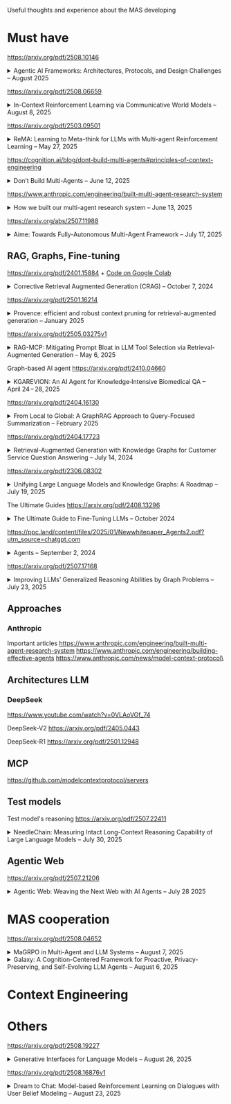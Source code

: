 Useful thoughts and experience about the MAS developing 

# Must have

https://arxiv.org/pdf/2508.10146
<details>
  <summary>Agentic AI Frameworks: Architectures, Protocols, and Design Challenges – August 2025</summary>

**Tags:** Agentic AI, Multi-Agent Systems, Communication Protocols, Service-Oriented Architecture, LLM Frameworks

This paper provides a comprehensive survey of **Agentic AI**—LLM-powered autonomous agents that plan, reason, collaborate, and adapt in open environments. The contributions include:
- Tracing the **evolution of agents** from classical BDI models to modern LLM-driven entities with integrated memory, tool use, and dynamic coordination.  
- Systematically comparing **frameworks** (AutoGen, CrewAI, MetaGPT, LangGraph, Semantic Kernel, Agno, Google ADK, LlamaIndex) on memory design, orchestration, guardrails, and scalability.  
- Analyzing emerging **communication protocols** (MCP, A2A, ANP, ACP, Agora), highlighting advances in interoperability but also fragmentation and the lack of standardized service contracts.  
- Positioning Agentic AI within the lens of **service-oriented computing** (WSDL, BPEL, WS-Policy, WS-Agreement), arguing for contracts, discovery, and composition mechanisms to enable “Agent-as-a-Service.”  
- Identifying key **challenges**: rigid roles, missing runtime discovery, insecure code execution, fragmented abstractions, and the absence of standardized benchmarks.  

**Main conclusion:**  
Agentic AI is the natural successor to LLMs, shifting toward scalable ecosystems of collaborating agents. The field urgently needs **unified protocols, memory standards, modular guardrails, and interoperability layers** akin to those that matured web services. Without these, agent frameworks remain siloed and fragile; with them, they can underpin the next generation of adaptive, service-oriented intelligent systems.  
</details>

https://arxiv.org/pdf/2508.06659
<details>
  <summary>In-Context Reinforcement Learning via Communicative World Models – August 8, 2025</summary>

**Tags:** Reinforcement Learning, In-Context Learning, World Models, Emergent Communication, Zero-Shot Adaptation, Sample Efficiency

This paper introduces **CORAL** (Communicative Representation for Adaptive RL), a framework that decouples world model learning from policy learning by structuring in-context reinforcement learning as a two-agent communication problem:
- An **Information Agent (IA)**, implemented as a Transformer, is pre-trained to model environment dynamics and rewards, producing concise latent **messages** without directly optimizing for task reward.
- A **Control Agent (CA)** uses both observations and IA messages to select actions, with its policy optimized solely for task reward.
- IA training combines **Dynamics Awareness**, **Temporal Coherence**, and a novel **Causal Influence Loss** to ensure messages meaningfully guide CA's policy.

Key contributions include:
- **Functional separation** of representation learning (IA) and control (CA) for better generalization.
- **Emergent communicative prior** enabling faster adaptation in unseen sparse-reward environments.
- **Multi-task pretraining** across diverse environments to avoid overfitting.
- Empirical validation showing **1.5–5× faster learning** and superior zero-shot performance compared to PPO and conventional world models.

**Main conclusion:**  
CORAL demonstrates that pre-trained communicative world models can act as powerful contextual priors, accelerating learning and improving generalization in challenging RL settings. By leveraging communication as a structured transfer of environment understanding, the method provides a scalable path toward adaptive, generalist agents—though future work should test in more complex domains, explore structured message formats, and consider communication cost models.
</details>

https://arxiv.org/pdf/2503.09501
<details>
  <summary>ReMA: Learning to Meta-think for LLMs with Multi-agent Reinforcement Learning – May 27, 2025</summary>

**Tags:** Large Language Models, Meta-thinking, Multi-agent Systems, Reinforcement Learning, Out-of-distribution Generalization, Mathematical Reasoning

This paper introduces **ReMA**, a framework that trains LLMs to “think about thinking” by splitting reasoning into two cooperating agents:
- A **high-level meta-thinking agent** that plans, monitors, and adjusts reasoning strategies.
- A **low-level reasoning agent** that executes detailed problem-solving under strategic guidance.

Using **multi-agent reinforcement learning (MARL)** with aligned rewards, ReMA improves exploration efficiency, interpretability, and performance, especially on out-of-distribution (OOD) tasks. The method supports both **single-turn** and **multi-turn** meta-reasoning, with innovations like:
- **Turn-level ratio clipping** to stabilize multi-turn RL and prevent degenerate outputs.
- **Parameter sharing** for efficiency without sacrificing coordination quality.

**Key results:**
- On math reasoning benchmarks, ReMA yields up to **+20% accuracy gains** over baselines (AMC23, Llama3-8B) and strong improvements on challenging OOD datasets (e.g., AIME24: +13.33% for Qwen2.5-7B).
- On LLM-as-a-Judge tasks, ReMA improves generalization, achieving **+14.23%** over CoT baselines on RewardBench970.
- Ablations show that meta-thinking boosts low-level generalization, larger LMs adopt richer strategies, and multi-turn setups benefit from parameter sharing.

**Main conclusion:**  
By explicitly separating strategic oversight and execution in LLM reasoning, ReMA achieves superior accuracy and robustness, offering a scalable pathway for building systems that adapt their problem-solving dynamically while maintaining clarity and control over reasoning steps.
</details>

https://cognition.ai/blog/dont-build-multi-agents#principles-of-context-engineering 
<details>
  <summary>Don’t Build Multi-Agents – June 12, 2025</summary>

**Tags:** LLM Agents, Context Engineering, Reliability

The article argues that chaining multiple LLM subagents in parallel is fragile because context and implicit decisions get siloed, leading to compounding errors. Instead, it introduces **Context Engineering**—sharing the full trace of prior actions and recognizing that every action carries hidden assumptions—and advocates for a **single-threaded linear agent**, optionally augmented with a **history-compressor** to summarize long interactions :contentReference[oaicite:0]{index=0}.

**Main conclusion:**  
For robust, long-running AI agents, avoid parallel multi-agent setups and focus on seamless context management—either via one coherent agent or by intelligently compressing history—so that every decision is consistently informed by the complete task context. :contentReference[oaicite:1]{index=1}
</details>

https://www.anthropic.com/engineering/built-multi-agent-research-system
<details>
  <summary>How we built our multi-agent research system – June 13, 2025</summary>

**Tags:** Multi-Agent Systems, Orchestration, Research, Prompt Engineering

This article describes how Anthropic built its Research feature using a lead Claude agent to orchestrate multiple parallel subagents for open-ended research tasks. It covers challenges around orchestration patterns, prompt and tool design, evaluation frameworks, and operational practices, illustrating how careful multi-agent engineering can accelerate research workflows while managing reliability and coordination complexities. :contentReference[oaicite:2]{index=2}

**Main conclusion:**  
With robust orchestration patterns, prompt strategies, evaluation methods, and fault-recovery practices, production-grade multi-agent systems can dramatically enhance complex research tasks—but the gap between prototype and reliable production demands meticulous engineering around tooling, evaluation, and deployment. :contentReference[oaicite:3]{index=3}
</details>


https://arxiv.org/abs/2507.11988 
<details>
  <summary>Aime: Towards Fully-Autonomous Multi-Agent Framework – July 17, 2025</summary>

**Tags:** Multi-Agent Systems, Dynamic Planning, Actor Factory, Progress Management

This paper introduces **Aime**, a novel multi-agent framework that overcomes the limitations of the static plan‑and‑execute paradigm by:
- Employing a **Dynamic Planner** that continuously refines strategy based on real‑time execution feedback.  
- Utilizing an **Actor Factory** to instantiate specialized agents on‑demand, each equipped with tailored tools and knowledge.  
- Maintaining a **Progress Management Module** as a single source of truth for coherent, system‑wide state awareness.  
The framework replaces rigid, precomputed workflows with a fluid, adaptive architecture and is evaluated on GAIA, SWE‑bench Verified, and WebVoyager benchmarks, where it consistently outperforms highly specialized state‑of‑the‑art agents :contentReference[oaicite:3]{index=3}.

**Main conclusion:**  
Aime significantly outperforms conventional multi‑agent systems—achieving new state‑of‑the‑art success rates of 77.6% on GAIA, 66.4% on SWE‑bench Verified, and 92.3% on WebVoyager—demonstrating superior adaptability, efficiency, and overall task success in dynamic environments :contentReference[oaicite:4]{index=4}.
</details>

## RAG, Graphs, Fine-tuning


https://arxiv.org/pdf/2401.15884 + [Сode on Google Colab](https://colab.research.google.com/github/lancedb/vectordb-recipes/blob/main/tutorials/Corrective-RAG-with_Langgraph/CRAG_with_Langgraph.ipynb#scrollTo=gUlaOeBxpIxD)
<details>
  <summary>Corrective Retrieval Augmented Generation (CRAG) – October 7, 2024</summary>

**Tags:** Large Language Models, Retrieval-Augmented Generation, Hallucination Mitigation, Web Search, Knowledge Refinement

This paper introduces **CRAG**, a corrective framework for RAG systems that strengthens robustness against irrelevant or misleading retrieval results by:
- Designing a **lightweight retrieval evaluator** (T5-based) that scores document relevance and triggers corrective actions: **Correct**, **Incorrect**, or **Ambiguous**.  
- Employing a **decompose–filter–recompose algorithm** to refine retrieved documents into key knowledge fragments, reducing noise and redundancy.  
- Integrating **web search as fallback knowledge**, ensuring the system “knows what it doesn’t know” and avoids hallucinations when internal corpora are insufficient.  
- Demonstrating strong improvements across four benchmarks (PopQA, Biography, PubHealth, ARC-Challenge), with gains up to **+37% FactScore** on long-form biography tasks and substantial robustness over Self-RAG baselines.  

**Main conclusion:**  
CRAG represents a **plug-and-play corrective layer for RAG** that makes LLMs more reliable by filtering noise, correcting faulty retrievals, and selectively enriching knowledge via web search. It marks a step toward self-correcting AI systems that balance generative fluency with factual trustworthiness, though future work is needed to remove reliance on external evaluators and better manage web-source reliability.
</details>

https://arxiv.org/pdf/2501.16214
<details>
  <summary>Provence: efficient and robust context pruning for retrieval-augmented generation – January 2025</summary>

**Tags:** Retrieval-Augmented Generation, Context Pruning, Reranking, Efficiency, Robustness

This paper introduces **Provence**, a lightweight method that unifies reranking and context pruning in retrieval-augmented generation (RAG). Its core contributions include:  
- Formulating pruning as **sequence labeling** at the sentence level, allowing dynamic removal of irrelevant sentences instead of fixed-size cuts.  
- Leveraging **silver labels** from LLaMA-3-8B, which answers questions while citing supporting sentences, enabling large-scale supervised training without costly human annotation.  
- **Merging pruning with reranking**, so the same model both orders passages and prunes them, making the operation nearly cost-free in computation.  
- Demonstrating **robustness**: Provence adapts flexibly (keeping 0–all sentences), works across domains (Wikipedia, biomedical, educational, news), and maintains high quality even at 50–80% context reduction.  
- Achieving **practical efficiency**: up to 1.2–2× faster generation and 20× lower overhead than abstractive pruning methods, while often improving answer quality by filtering noise.  

**Main conclusion:**  
Provence shows that sentence-level pruning, unified with reranking, is a practical and domain-agnostic way to make RAG systems faster, cheaper, and sometimes even more accurate. It stands out as a balanced, real-world-ready solution compared to prior token-level or abstractive pruning methods, though current limitations include single-passage QA focus, English-only training, and weaker performance on edge-position sentences (“needle in a haystack” cases).
</details>

https://arxiv.org/pdf/2505.03275v1
<details>
  <summary>RAG-MCP: Mitigating Prompt Bloat in LLM Tool Selection via Retrieval-Augmented Generation – May 6, 2025</summary>

**Tags:** Large Language Models, Retrieval-Augmented Generation, Model Context Protocol, Tool Selection, Prompt Optimization, AI Agents

This paper introduces **RAG-MCP**, a framework that combines Retrieval-Augmented Generation with the Model Context Protocol to address the challenge of **prompt bloat** when LLMs interact with large toolsets:
- Instead of feeding descriptions of all tools into the prompt, RAG-MCP uses **semantic retrieval** to dynamically select only the most relevant tools for a given query.  
- This reduces prompt size by more than half, alleviates decision complexity, and significantly improves tool selection accuracy.  
- Experiments (including an MCP stress test) show that RAG-MCP **triples accuracy** compared to baseline methods (43.13% vs. 13.62%) while halving prompt token usage.  
- The approach scales easily: new tools can be added to the retriever’s index without retraining the LLM, enabling extensibility and real-time adaptability.  

**Main conclusion:**  
RAG-MCP demonstrates that retrieval-based filtering of tool descriptions is a powerful way to maintain accuracy and efficiency as the number of available APIs grows. It lays a foundation for scalable and reliable LLM agents capable of interfacing with thousands of services, though future work must address retrieval precision at extreme scale and multi-tool workflows.
</details>


Graph-based AI agent
https://arxiv.org/pdf/2410.04660
<details>
  <summary>KGAREVION: An AI Agent for Knowledge‑Intensive Biomedical QA – April 24 – 28, 2025</summary>

**Tags:** Biomedical QA, Knowledge Graph, LLM Verification, Iterative Reasoning

This paper presents **KGAREVION**, a knowledge graph–based AI agent for biomedical question answering that executes a four‑stage pipeline:
- **Generate:** LLM generates candidate medical‑concept triples from the input query.  
- **Review:** A fine‑tuned LLM augmented with KG embeddings verifies the correctness of each triple.  
- **Revise:** The system iteratively corrects or supplements any invalid triples.  
- **Answer:** Final answers are constructed based on the verified, context‑relevant triples. :contentReference[oaicite:4]{index=4}

KGAREVION achieves an average accuracy improvement of **+6.75%** over 15 baseline models across seven medical QA datasets, supports both multiple‑choice and open‑ended formats, demonstrates strong zero‑shot generalization on AfriMed‑QA, and shows resilience to answer‑option perturbations. :contentReference[oaicite:5]{index=5}

**Main conclusion:**  
By integrating LLM hypothesis generation with rigorous KG‑based verification and iterative refinement, KGAREVION significantly enhances the precision and reliability of knowledge‑intensive biomedical QA, paving the way for clinical decision support and advanced biomedical research applications. :contentReference[oaicite:6]{index=6}
</details>


https://arxiv.org/pdf/2404.16130
<details>
  <summary>From Local to Global: A GraphRAG Approach to Query-Focused Summarization – February 2025</summary>

**Tags:** Retrieval-Augmented Generation, Query-Focused Summarization, Knowledge Graphs, LLM Evaluation, Sensemaking

This paper introduces **GraphRAG**, a graph-based RAG method designed for answering **global queries** over large document corpora that exceed the context window of LLMs. The pipeline consists of:

- **Extract:** LLM extracts entities, relationships, and factual claims from text chunks.  
- **Graph Build:** Constructs a knowledge graph with entities as nodes and relationships as edges.  
- **Community Detect:** Applies hierarchical graph clustering (Leiden algorithm) to group related concepts.  
- **Summarize:** Generates summaries at multiple community levels (C0–C3).  
- **Query Answer:** Uses map-reduce over community summaries to answer complex, corpus-wide queries. :contentReference[oaicite:4]{index=4}

GraphRAG **outperforms standard vector RAG** on query-focused summarization tasks by large margins (up to **+33% win rate**) in **comprehensiveness** and **diversity** across podcast and news datasets (~1M tokens each). It also requires **fewer context tokens** than baseline summarization, making it more scalable. :contentReference[oaicite:4]{index=4}

**Main conclusion:**  
By leveraging LLM-derived knowledge graphs and hierarchical summarization, **GraphRAG enables accurate, diverse, and scalable answering of global questions** across large text corpora – a crucial step for deeper AI-powered sensemaking beyond surface-level retrieval. :contentReference[oaicite:4]{index=4}
</details>

https://arxiv.org/pdf/2404.17723
<details>
  <summary>Retrieval-Augmented Generation with Knowledge Graphs for Customer Service Question Answering – July 14, 2024</summary>

**Tags:** Retrieval‑Augmented Generation, Knowledge Graph, Customer Service, Question Answering, Embeddings

This paper presents a novel **Retrieval‑Augmented Generation** approach that leverages a **Knowledge Graph** constructed from historical support tickets to:
- **Preserve ticket structure** by modeling intra‑ticket trees and inter‑ticket links (explicit and embedding‑based), enriching semantic context for retrieval.  
- **Combine KG retrieval with LLM generation**, extracting relevant subgraphs via graph queries and using them as context for answer synthesis.  
- **Validate in production** at LinkedIn, achieving a 77.6 % increase in MRR, a 0.32 BLEU‑point gain, and a 28.6 % reduction in median issue resolution time.

**Main conclusion:**  
Integrating knowledge graphs into RAG pipelines substantially boosts retrieval accuracy and answer quality, resulting in faster and more effective customer support.
</details>

https://arxiv.org/pdf/2306.08302
<details>
  <summary>Unifying Large Language Models and Knowledge Graphs: A Roadmap – July 19, 2025</summary>

**Tags:** Large Language Models, Knowledge Graphs, Retrieval-Augmented Generation, Hybrid Reasoning, Explainability

This paper presents a structured roadmap for bridging LLMs and KGs by:
- Introducing **KG-Enhanced LLMs**, which integrate structured graph facts during pretraining and via retrieval or prompting at inference to improve factual accuracy and reduce hallucinations.  
- Detailing **LLM-Augmented KGs**, leveraging LLMs for embedding, completion, construction, and QA over knowledge graphs to boost coverage and enable natural-language-driven graph creation.  
- Proposing **Synergized LLMs + KGs**, a unified framework where models perform bi-directional reasoning—dynamically retrieving from KGs and traversing graph paths as part of an agent-style inference loop.  

**Main conclusion:**  
By unifying the generative capabilities of LLMs with the precision and interpretability of KGs, the proposed approaches lay the foundation for AI systems that are both highly adaptable and reliably factual, though real-world deployment will require advances in scalable knowledge updates, efficient integration, and robust hallucination detection.
</details>


The Ultimate Guides
https://arxiv.org/pdf/2408.13296
<details>
  <summary>The Ultimate Guide to Fine‑Tuning LLMs – October 2024</summary>

**Tags:** Fine‑Tuning, PEFT, RL, Deployment, Monitoring, Ethics

This report presents a **comprehensive seven‑stage pipeline** for fine‑tuning large language models:
- **Data Preparation**: collection, cleaning, augmentation, handling class imbalance (SMOTE, focal loss).  
- **Model Initialization**: selecting pretrained weights, configuring hyperparameters, environment setup.  
- **Training Setup**: optimizing data throughput, micro‑batching, gradient checkpointing.  
- **Fine‑Tuning Strategies**: full parameter updates vs. PEFT (Adapters, LoRA, QLoRA) and half fine‑tuning.  
- **Evaluation & Validation**: cross‑entropy metrics, safety benchmarks (Llama Guard, WILDGUARD), loss‑curve analysis.  
- **Deployment**: on‑premises/cloud options, WebGPU, vector stores, quantized and vLLM models.  
- **Monitoring & Support**: functional, prompt‑ and response‑level monitoring, alerting, and continual knowledge updates.

**Main conclusion:**  
The guide excels in breadth and depth, marrying theory with actionable best practices and covering state‑of‑the‑art techniques (PEFT, RLHF, multi‑agent, multimodal). Its extensive coverage benefits researchers and engineers alike, though its density suggests adding interactive examples and real‑world benchmark comparisons to improve usability for rapid reference.
</details>

https://ppc.land/content/files/2025/01/Newwhitepaper_Agents2.pdf?utm_source=chatgpt.com
<details>
  <summary>Agents – September 2, 2024</summary>

**Tags:** Agents, Cognitive Architecture, Orchestration, Tools, Prompt Engineering, RAG, LangChain, Vertex AI, Productionization

This whitepaper presents a comprehensive overview of generative AI agents, defining them as autonomous systems that extend foundational language models with external tools through a cyclical orchestration layer. It details the core components—Models, Tools (Extensions, Functions, Data Stores), and the Orchestration Layer—and explores reasoning frameworks like ReAct, Chain‑of‑Thought, and Tree‑of‑Thoughts. Through practical examples using LangChain and Google’s Vertex AI platform, it illustrates how agents can plan, execute, and refine multi‑step tasks by dynamically selecting and invoking tools while maintaining state and memory. :contentReference[filecite:turn0file0]{index=1}

**Main conclusion:**  
Production‑grade multi‑agent systems can dramatically enhance complex research and application workflows by combining robust orchestration patterns, targeted learning strategies, and diverse tool integrations; however, bridging the gap from prototype to reliable, scalable deployments demands meticulous engineering in tool design, evaluation frameworks, fault recovery, and iterative refinement. :contentReference[filecite:turn0file0]{index=2}
</details>


https://arxiv.org/pdf/2507.17168
<details>
  <summary>Improving LLMs’ Generalized Reasoning Abilities by Graph Problems – July 23, 2025</summary>

**Tags:** Graph Reasoning, Generalization, Continue Pretraining, GraphPile, LLM Robustness

This paper introduces a new paradigm—**Graph Problem Reasoning (GPR)**—as a foundation for improving LLMs' reasoning beyond mathematics. The authors present:
- **GraphPile**, a 10.9B-token dataset spanning 23 graph tasks (pathfinding, enumeration, computation, logic, etc.) with four components:  
  - Chain-of-Thought (CoT)  
  - Program-of-Thought (PoT)  
  - Trace of Execution (ToE)  
  - Real-world Graph Data  
- **GraphMind**, LLaMA and Gemma-based models trained on GraphPile, showing substantial gains:
  - +4.9% in math reasoning
  - +21.2% in logic, commonsense, and algorithmic tasks
  - +53% in graph reasoning

**Key contributions:**  
- Graph tasks are shown to generalize reasoning better than math-only pretraining, due to their diversity and complexity.  
- Ablation studies confirm the critical value of ToE and CoT in building step-by-step, interpretable reasoning.  
- Post-training boosts performance across domains (e.g., +23.6% on GSM8K with Gemma).  

**Main conclusion:**  
By using graph-based problems as a reasoning substrate, LLMs become not only stronger in graph domains but significantly more **generalized and robust** reasoners across mathematics, logic, code, and multi-hop QA—marking a shift from domain-specialized to **universally capable** AI models.
</details>


## Approaches
### Anthropic
Important articles
https://www.anthropic.com/engineering/built-multi-agent-research-system
https://www.anthropic.com/engineering/building-effective-agents
https://www.anthropic.com/news/model-context-protocol\


## Architectures LLM
### DeepSeek
https://www.youtube.com/watch?v=0VLAoVGf_74

DeepSeek-V2
https://arxiv.org/pdf/2405.0443

DeepSeek-R1
https://arxiv.org/pdf/2501.12948


## MCP
https://github.com/modelcontextprotocol/servers



## Test models 

Test model's reasoning
https://arxiv.org/pdf/2507.22411
<details>
  <summary>NeedleChain: Measuring Intact Long-Context Reasoning Capability of Large Language Models – July 30, 2025</summary>

**Tags:** Large Language Models, Long Context, Reasoning, Evaluation Benchmarks, ROPE, Model Limitations

This paper introduces **NeedleChain**, a novel benchmark designed to test whether large language models (LLMs) can perform *intact long-context reasoning*—that is, fully comprehend and integrate all relevant parts of a long context to answer a query.

Key contributions include:
- Demonstrating that traditional benchmarks like **Needle-in-a-Haystack (NIAH)** significantly overestimate LLMs’ long-context comprehension, as they only test retrieval of relevant snippets amid noise, not full-context understanding.
- Designing three **reasoning chains** (Forward, Backward, Mixed) where all context is query-relevant, and models must logically integrate chained salary statements to answer correctly.
- Showing that even state-of-the-art models like **GPT-4o, Qwen2.5, and LLaMA3.3** fail drastically on NeedleChain beyond 500 tokens—despite supporting 128K to 1M token contexts—especially on backward and mixed reasoning chains.
- Providing an **error taxonomy** (Instruction Miss, Needle Omission, Calculation Error) and **heatmap analysis**, revealing that models are "logically lost in the middle," struggling not with position but with logic integration in mid-sequence.
- Proposing a simple yet effective fix: **ROPE Contraction**, which improves positional encoding during inference by reducing the ROPE base, outperforming even advanced extension techniques like Yarn.

**Main conclusion:**  
Modern LLMs can technically *process* long contexts but cannot *understand* them when all information matters. NeedleChain exposes this gap and sets a new standard for evaluating—and improving—true long-context reasoning. The findings urge a shift from merely scaling input length to enhancing *semantic integration* within that length.
</details>



## Agentic Web

https://arxiv.org/pdf/2507.21206
<details>
  <summary>Agentic Web: Weaving the Next Web with AI Agents – July 28 2025</summary>

**Tags:** Agentic Web, AI Agents, Large Language Models, Multi-Agent Systems, Autonomous Web, Web Infrastructure  

This paper lays out a blueprint for the coming **Agentic Web**, in which:

- **Autonomous LLM-powered agents** become first-class citizens, able to plan, coordinate, and execute multi-step informational, transactional, and communicational tasks with minimal human intervention.  
- The Web’s fabric is re-engineered for **machine-native interaction**: resources publish standardized, semantically rich endpoints (e.g., MCP, A2A) that agents can invoke directly.  
- A three-axis framework—**Intelligence · Interaction · Economy**—organizes research challenges: long-horizon reasoning & memory, dynamic tool orchestration & inter-agent collaboration, and machine-to-machine value exchange (pricing, metering, payments).  
- **Algorithmic pivots** are identified: passive search → proactive *agentic retrieval*; one-shot recommendations → iterative plans; single-agent loops → cooperative multi-agent graphs.  
- The authors survey emerging **systems** (agent browsers, orchestration frameworks, granular billing models) and early **applications** (end-to-end travel booking, deep-research agents, automated negotiations).  
- A dedicated risk section advocates **zero-trust architecture**, automated red-teaming, and market-manipulation defenses, while enumerating open problems in safety, economics, and governance.

**Main conclusion:**  
By merging autonomous agents with a machine-readable, economically incentivized Web, the Internet can evolve from static content delivery to goal-oriented execution chains. Realizing this vision will require advances in reliable long-term planning, secure agent protocols, transparent cost/accountability mechanisms, and cross-disciplinary policy—but promises a vastly more capable, self-optimizing digital ecosystem.
</details>


# MAS cooperation

https://arxiv.org/pdf/2508.04652
<details>
  <summary>MaGRPO in Multi-Agent and LLM Systems – August 7, 2025</summary>

**Tags:** Multi-Agent Systems, Reinforcement Learning, Role-based Policies, LLM Coordination, Agent Collaboration

This concept describes a framework called **MaGRPO** (*Multi-agent Generalized Role-based Policy Optimization*), aimed at optimizing the behavior of multiple agents that can dynamically assume different roles in a shared environment:

- Emphasizes **role-based learning**, allowing agents to generalize and switch between roles (e.g. planner, executor, verifier) based on context and task demands.  
- Supports **cooperative reinforcement learning**, where agents coordinate through shared rewards, role assignments, and mutual policy updates.  
- Enables **LLM-based agents** to better collaborate by structuring their behavior according to defined roles, facilitating modular task execution in areas such as autonomous dialogue, retrieval, synthesis, or tool use.

**Main conclusion:**  
MaGRPO provides a scalable way to manage role dynamics in complex multi-agent LLM systems. By optimizing role-aware policies, it enhances collaboration, specialization, and adaptability—laying the groundwork for advanced AI systems capable of reasoning and acting as cohesive teams.
</details>

<details>
  <summary>Galaxy: A Cognition-Centered Framework for Proactive, Privacy-Preserving, and Self-Evolving LLM Agents – August 6, 2025</summary>

**Tags:** LLM Agents, Cognitive Architecture, Proactive Assistance, Privacy Preservation, Self-Evolution

This paper introduces Galaxy, a cognition-centered IPA framework by:
- Proposing **Cognition Forest**, a tree-structured mechanism aligning cognitive modeling with system design for self-reinforcing co-evolution between architecture and implementation.  
- Implementing **KoRa**, a cognition-enhanced generative agent supporting both responsive and proactive skills through a Cognition–Action pipeline.  
- Introducing **Kernel**, a meta-cognition meta-agent with Privacy Gate for context-aware masking, system monitoring, and self-evolution capabilities.  

**Main conclusion:**  
Galaxy outperforms state-of-the-art benchmarks by integrating proactive behavior, robust privacy management, and continuous self-improvement, demonstrating the potential of co-constructive cognitive architectures in LLM agents.
</details>


# Context Engineering


# Others


https://arxiv.org/pdf/2508.19227
<details>
  <summary>Generative Interfaces for Language Models – August 26, 2025</summary>

**Tags:** Large Language Models, Human-AI Interaction, Generative Interfaces, User Experience, Cognitive Offloading

This paper introduces a new paradigm called **Generative Interfaces (GenUI)**, where LLMs move beyond static chat to dynamically generate **interactive user interfaces** tailored to queries. Instead of long text outputs, models create adaptive tools such as learning simulators, analysis dashboards, or workflow managers.

Key contributions:
- Proposes **structured interface-specific representations** (interaction flows + finite state machines) to formally map user queries into UI logic.  
- Develops a **generation pipeline** that produces executable HTML/JS interfaces using reusable components and web retrieval.  
- Implements **iterative refinement with adaptive reward functions**, where LLMs evaluate, score, and improve interfaces until high-quality results are achieved.  
- Introduces **UIX benchmark** and a multi-dimensional evaluation (functional, interactive, emotional), validated through large-scale human and LLM-based studies.  

**Findings:**
- GenUI outperforms traditional conversational UIs in **70–84% of cases**, especially for information-dense and structured tasks.  
- Strongest gains appear in **data analysis, visualization, and business strategy**, where visual structure and interactivity reduce cognitive load.  
- Users cite **cognitive offloading**, **professional visual structure**, and **greater trustworthiness** as main drivers of preference.  
- Limitations include frontend-only support, iteration latency, and occasional over-generation of interfaces for simple queries.  

**Main conclusion:**  
Generative Interfaces mark a shift from LLMs as “textual copilots” to **designers of adaptive digital environments**. By combining structured UI logic with iterative refinement, GenUI significantly enhances usability, clarity, and user satisfaction, laying groundwork for future multimodal, domain-specific, and collaborative AI systems.
</details>

https://arxiv.org/pdf/2508.16876v1
<details>
  <summary>Dream to Chat: Model-based Reinforcement Learning on Dialogues with User Belief Modeling – August 23, 2025</summary>

**Tags:** Dialogue Systems, Reinforcement Learning, World Models, User Belief Modeling, Empathetic AI  

This paper introduces **DreamCUB**, a framework that combines model-based reinforcement learning (MBRL) with user belief modeling to enhance dialogue systems:  
- Defines a **Dialogue World Model (DWM)** capable of predicting user beliefs (emotion, sentiment, intention), next utterances, and rewards, extending beyond observable text.  
- Frames dialogues as a **POMDP**, where hidden psychological states are modeled via an information bottleneck, improving policy optimization.  
- Demonstrates **state-of-the-art results** on sentiment/emotion classification, query prediction, and dialogue generation across datasets like DailyDialog, ESConv, and EmpatheticDialogues.  
- Shows **strong generalization** to out-of-domain empathetic conversations and achieves the highest scores in **human evaluations** of fluency, sensitivity, and satisfaction.  
- Ablation studies confirm that incorporating user beliefs into both the world model and reward model is critical for optimal performance.  

**Main conclusion:**  
DreamCUB represents a significant step toward emotionally intelligent dialogue agents. By enabling systems to imagine future dialogue trajectories and reason about users’ emotional dynamics, it balances response quality with empathy and robustness. While limited to a subset of belief features (emotion, sentiment, intention), this approach opens pathways toward more human-centric and generalist AI assistants.  
</details>


